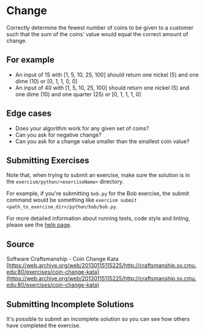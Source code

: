 # Change

Correctly determine the fewest number of coins to be given to a customer such
that the sum of the coins' value would equal the correct amount of change.

## For example

- An input of 15 with [1, 5, 10, 25, 100] should return one nickel (5)
  and one dime (10) or [0, 1, 1, 0, 0]
- An input of 40 with [1, 5, 10, 25, 100] should return one nickel (5)
  and one dime (10) and one quarter (25) or [0, 1, 1, 1, 0]

## Edge cases

- Does your algorithm work for any given set of coins?
- Can you ask for negative change?
- Can you ask for a change value smaller than the smallest coin value?

## Submitting Exercises

Note that, when trying to submit an exercise, make sure the solution is in the `exercism/python/<exerciseName>` directory.

For example, if you're submitting `bob.py` for the Bob exercise, the submit command would be something like `exercism submit <path_to_exercism_dir>/python/bob/bob.py`.

For more detailed information about running tests, code style and linting,
please see the [help page](http://exercism.io/languages/python).

## Source

Software Craftsmanship - Coin Change Kata [https://web.archive.org/web/20130115115225/http://craftsmanship.sv.cmu.edu:80/exercises/coin-change-kata](https://web.archive.org/web/20130115115225/http://craftsmanship.sv.cmu.edu:80/exercises/coin-change-kata)

## Submitting Incomplete Solutions
It's possible to submit an incomplete solution so you can see how others have completed the exercise.
